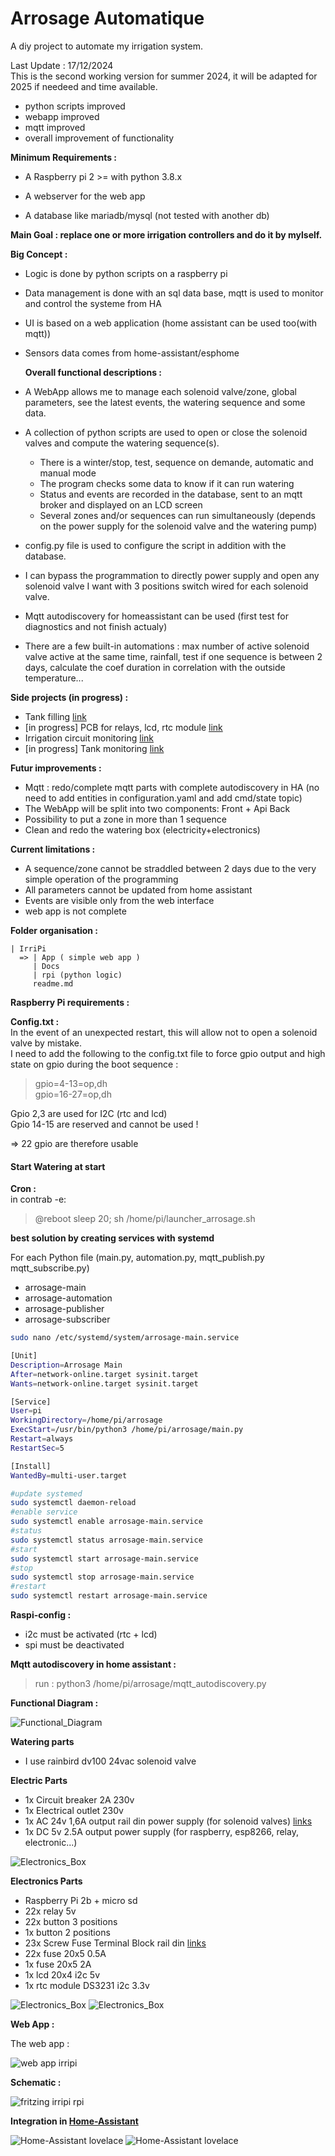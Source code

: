 # Arrosage Automatique

A diy project to automate my irrigation system.  

Last Update : 17/12/2024  
This is the second working version for summer 2024, it will be adapted for 2025 if needeed and time available.

- python scripts improved
- webapp improved
- mqtt improved
- overall improvement of functionality

**Minimum Requirements :**

- A Raspberry pi 2 >= with python 3.8.x

- A webserver for the web app

- A database like mariadb/mysql (not tested with another db)

**Main Goal : replace one or more irrigation controllers and do it by mylself.**    

 **Big Concept :**

- Logic is done by python scripts on a raspberry pi

- Data management is done with an sql data base, mqtt is used to monitor and control the systeme from HA

- UI is based on a web application (home assistant can be used too(with mqtt))

- Sensors data comes from home-assistant/esphome
  
  **Overall functional descriptions :**

- A WebApp allows me to manage each solenoid valve/zone, global parameters, see the latest events, the watering sequence and some data.

- A collection of python scripts are used to open or close the solenoid valves and compute the watering sequence(s). 
  
  - There is a winter/stop, test, sequence on demande, automatic and manual mode
  - The program checks some data to know if it can run watering
  - Status and events are recorded in the database, sent to an mqtt broker and displayed on an LCD screen
  - Several zones and/or sequences can run simultaneously (depends on the power supply for the solenoid valve and the watering pump)

- config.py file is used to configure the script in addition with the database.

- I can bypass the programmation to directly power supply and open any solenoid valve I want with 3 positions switch wired for each solenoid valve.

- Mqtt autodiscovery for homeassistant can be used (first test for diagnostics and not finish actualy)

- There are a few built-in automations : max number of active solenoid valve active at the same time, rainfall, test if one sequence is between 2 days,  calculate the coef duration in correlation with the outside temperature...

**Side projects (in progress) :**

- Tank filling  [link](https://github.com/NicoDupont/esp_remplissage_cuve)
- [in progress] PCB for relays, lcd, rtc module [link](https://github.com/NicoDupont/PCB/tree/main/arrosage)
- Irrigation circuit monitoring  [link](https://github.com/NicoDupont/Monitoring_Arrosage)
- [in progress] Tank monitoring  [link](https://github.com/NicoDupont/Monitoring_Cuve_Arrosage)

**Futur improvements :**

- Mqtt : redo/complete mqtt parts with complete autodiscovery in HA (no need to add entities in configuration.yaml and add cmd/state topic)
- The WebApp will be split into two components: Front + Api Back
- Possibility to put a zone in more than 1 sequence
- Clean and redo the watering box (electricity+electronics)

**Current limitations :**

- A sequence/zone cannot be straddled between 2 days due to the very simple operation of the programming
- All parameters cannot be updated from home assistant
- Events are visible only from the web interface
- web app is not complete

**Folder organisation :**

    | IrriPi
      => | App ( simple web app )
         | Docs  
         | rpi (python logic)
         readme.md

**Raspberry Pi requirements :** 

<b>Config.txt :</b>  
In the event of an unexpected restart, this will allow not to open a solenoid valve by mistake.  
I need to add the following to the config.txt file to force gpio output and high state on gpio during the boot sequence :    

> gpio=4-13=op,dh  
> gpio=16-27=op,dh 

Gpio 2,3 are used for I2C (rtc and lcd)  
Gpio 14-15 are reserved and cannot be used !   

=> 22 gpio are therefore usable  

#### Start Watering at start

<b>Cron :</b>  
in contrab -e:

> @reboot sleep 20; sh /home/pi/launcher_arrosage.sh

<b>best solution by creating services with systemd</b>

For each Python file (main.py, automation.py, mqtt_publish.py mqtt_subscribe.py)

- arrosage-main
- arrosage-automation
- arrosage-publisher
- arrosage-subscriber

```bash
sudo nano /etc/systemd/system/arrosage-main.service

[Unit]
Description=Arrosage Main
After=network-online.target sysinit.target
Wants=network-online.target sysinit.target

[Service]
User=pi
WorkingDirectory=/home/pi/arrosage
ExecStart=/usr/bin/python3 /home/pi/arrosage/main.py
Restart=always
RestartSec=5

[Install]
WantedBy=multi-user.target

#update systemed
sudo systemctl daemon-reload
#enable service
sudo systemctl enable arrosage-main.service
#status
sudo systemctl status arrosage-main.service
#start
sudo systemctl start arrosage-main.service
#stop
sudo systemctl stop arrosage-main.service
#restart
sudo systemctl restart arrosage-main.service
```

<b>Raspi-config :</b>  

- i2c must be activated (rtc + lcd)
- spi must be deactivated  

<b>Mqtt autodiscovery in home assistant :</b>    

> run : python3 /home/pi/arrosage/mqtt_autodiscovery.py     

**Functional Diagram :**

![Functional_Diagram](https://github.com/NicoDupont/Automatic-Sprinkler-System/blob/main/doc/irripi.png)

**Watering parts**

- I use rainbird dv100 24vac solenoid valve

**Electric Parts**

- 1x Circuit breaker 2A 230v
- 1x Electrical outlet 230v
- 1x AC 24v 1,6A output rail din power supply (for solenoid valves) [links](https://www.amazon.fr/gp/product/B00F4QIL06/ref=ppx_yo_dt_b_asin_title_o02_s00?ie=UTF8&psc=1)
- 1x DC 5v 2.5A output power supply (for raspberry, esp8266, relay, electronic...)

![Electronics_Box](https://github.com/NicoDupont/Automatic-Sprinkler-System/blob/main/doc/electric_box.jpg)

**Electronics Parts**

- Raspberry Pi 2b + micro sd 
- 22x relay 5v
- 22x button 3 positions
- 1x button 2 positions
- 23x Screw Fuse Terminal Block rail din [links](https://fr.aliexpress.com/item/32957557760.html?spm=a2g0o.order_list.0.0.21ef5e5bLPmCsD&gatewayAdapt=glo2fra)
- 22x fuse 20x5 0.5A
- 1x fuse 20x5 2A
- 1x lcd 20x4 i2c 5v
- 1x rtc module DS3231 i2c 3.3v

![Electronics_Box](https://github.com/NicoDupont/Automatic-Sprinkler-System/blob/main/doc/electronics_box.jpg)
![Electronics_Box](https://github.com/NicoDupont/Automatic-Sprinkler-System/blob/main/doc/electronics_box2.jpg)

**Web App :**

The web app  :  

![web app irripi](https://github.com/NicoDupont/Automatic-Sprinkler-System/blob/main/doc/webapp1.png)


**Schematic :**

![fritzing irripi rpi](https://github.com/NicoDupont/Automatic-Sprinkler-System/blob/main/doc/irripi_bb.png)

**Integration in [Home-Assistant](https://www.home-assistant.io/)**

![Home-Assistant lovelace](https://github.com/NicoDupont/Automatic-Sprinkler-System/blob/main/doc/lovelace.png)
![Home-Assistant lovelace](https://github.com/NicoDupont/Automatic-Sprinkler-System/blob/main/doc/mqtt.png)
